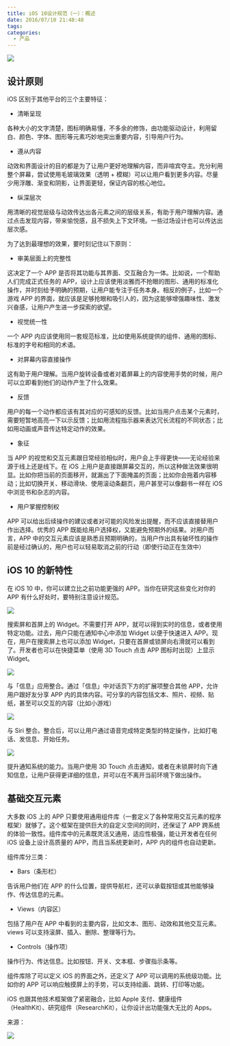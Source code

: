 ```yaml
---
title: iOS 10设计规范（一）：概述
date: 2016/07/10 21:48:48
tags:
categories:
  - 产品
---
```


![](http://pics.naaln.com/blog/2019-01-14-032526.jpg-basicBlog)

## 设计原则

iOS 区别于其他平台的三个主要特征：

- 清晰呈现

各种大小的文字清楚，图标明确易懂，不多余的修饰，由功能驱动设计，利用留白、颜色、字体、图形等元素巧妙地突出重要内容，引导用户行为。

- 遵从内容

动效和界面设计的目的都是为了让用户更好地理解内容，而非喧宾夺主。充分利用整个屏幕，尝试使用毛玻璃效果（透明 + 模糊）可以让用户看到更多内容。尽量少用浮雕、渐变和阴影，让界面更轻，保证内容的核心地位。

- 纵深层次

用清晰的视觉层级与动效传达出各元素之间的层级关系，有助于用户理解内容。通过点击发现内容，带来愉悦感，且不损失上下文环境。一些过场设计也可以传达出层次感。

为了达到最理想的效果，要时刻记住以下原则：

- 审美层面上的完整性

这决定了一个 APP 是否将其功能与其界面、交互融合为一体。比如说，一个帮助人们完成正式任务的 APP，设计上应该使用淡雅而不抢眼的图形、通用的标准化操作，并时刻给予明确的预期，让用户能专注于任务本身。相反的例子，比如一个游戏 APP 的界面，就应该是足够抢眼和吸引人的，因为这能够增强趣味性、激发兴奋感，让用户产生进一步探索的欲望。

- 视觉统一性

一个 APP 内应该使用同一套规范标准，比如使用系统提供的组件、通用的图标、标准的字号和相同的术语。

- 对屏幕内容直接操作

这有助于用户理解。当用户旋转设备或者对着屏幕上的内容使用手势的时候，用户可以立即看到他们的动作产生了什么效果。

- 反馈

用户的每一个动作都应该有其对应的可感知的反馈。比如当用户点击某个元素时，需要短暂地高亮一下以示反馈；比如用流程指示器来表达冗长流程的不同状态；比如用动画或声音传达特定动作的效果。

- 象征

当 APP 的视觉和交互元素跟日常经验相似时，用户会上手得更快——无论经验来源于线上还是线下。在 iOS 上用户是直接跟屏幕交互的，所以这种做法效果很明显。比如你把当前的页面移开，就漏出了下面掩盖的页面；比如你会拖着内容移动；比如切换开关、移动滑块、使用滚动条翻页，用户甚至可以像翻书一样在 iOS 中浏览书和杂志的内容。

- 用户掌握控制权

APP 可以给出后续操作的建议或者对可能的风险发出提醒，而不应该直接替用户作出选择。优秀的 APP 既能给用户选择权，又能避免预期外的结果。对用户而言，APP 中的交互元素应该是熟悉且预期明确的，当用户作出具有破坏性的操作前是经过确认的，用户也可以轻易取消之前的行动（即使行动正在生效中）

## iOS 10 的新特性

在 iOS 10 中，你可以建立比之前功能更强的 APP。当你在研究这些变化对你的 APP 有什么好处时，要特别注意设计规范。

![](http://pics.naaln.com/blog/2019-01-14-032527.jpg-basicBlog)

搜索屏和首屏上的 Widget。不需要打开 APP，就可以得到实时的信息，或者使用特定功能。过去，用户只能在通知中心中添加 Widget 以便于快速进入 APP。现在，用户在搜索屏上也可以添加 Widget，只要在首屏或锁屏向右滑就可以看到了。开发者也可以在快捷菜单（使用 3D Touch 点击 APP 图标时出现）上显示 Widget。

![](http://pics.naaln.com/blog/2019-01-14-032528.jpg-basicBlog)

与「信息」应用整合。通过「信息」中对话页下方的扩展项整合其他 APP，允许用户跟好友分享 APP 内的具体内容。可分享的内容包括文本、照片、视频、贴纸，甚至可以交互的内容（比如小游戏）

![](http://pics.naaln.com/blog/2019-01-14-032530.jpg-basicBlog)

与 Siri 整合。整合后，可以让用户通过语音完成特定类型的特定操作，比如打电话、发信息、开始任务。

![](http://pics.naaln.com/blog/2019-01-14-032532.jpg-basicBlog)

提升通知系统的能力。当用户使用 3D Touch 点击通知，或者在未锁屏时向下通知信息，让用户获得更详细的信息，并可以在不离开当前环境下做出操作。

## 基础交互元素

大多数 iOS 上的 APP 只要使用通用组件库（一套定义了各种常用交互元素的程序框架）就够了。这个框架在提供巨大的自定义空间的同时，还保证了 APP 跨系统的体验一致性。组件库中的元素既灵活又通用，适应性极强，能让开发者在任何 iOS 设备上设计高质量的 APP，而且当系统更新时，APP 内的组件也自动更新。

组件库分三类：

- Bars（条形栏）

告诉用户他们在 APP 的什么位置，提供导航栏，还可以承载按钮或其他能够操作、传达信息的元素。

- Views（内容区）

包括了用户在 APP 中看到的主要内容，比如文本、图形、动效和其他交互元素。views 可以支持滚屏、插入、删除、整理等行为。

- Controls（操作项）

操作行为、传达信息。比如按钮、开关、文本框、步骤指示条等。

组件库除了可以定义 iOS 的界面之外，还定义了 APP 可以调用的系统级功能。比如你的 APP 可以响应触摸屏上的手势，可以支持绘画、跳转、打印等功能。

iOS 也跟其他技术框架做了紧密融合，比如 Apple 支付、健康组件（HealthKit）、研究组件（ResearchKit），让你设计出功能强大无比的 Apps。

来源：

![](http://pics.naaln.com/blog/2019-01-14-032533.jpg-basicBlog)
